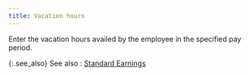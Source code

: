```yaml
---
title: Vacation hours
---
```



Enter the vacation hours availed by the employee in the specified pay period.


{:.see_also}
See also
: [Standard Earnings]({{site.prl_baseurl}}/misc/standard_earningsptp.html)
